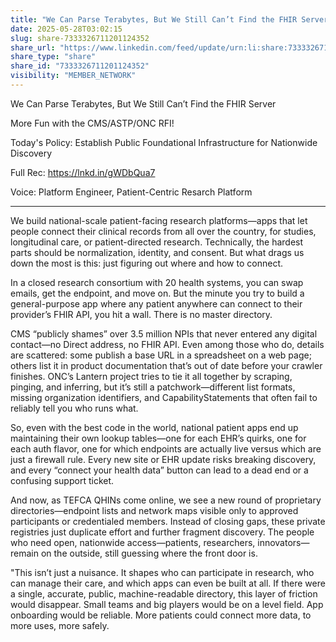 ```yaml
---
title: "We Can Parse Terabytes, But We Still Can’t Find the FHIR Server"
date: 2025-05-28T03:02:15
slug: share-7333326711201124352
share_url: "https://www.linkedin.com/feed/update/urn:li:share:7333326711201124352"
share_type: "share"
share_id: "7333326711201124352"
visibility: "MEMBER_NETWORK"
---
```


We Can Parse Terabytes, But We Still Can’t Find the FHIR Server

More Fun with the CMS/ASTP/ONC RFI!

Today's Policy: Establish Public Foundational Infrastructure for Nationwide Discovery

Full Rec: https://lnkd.in/gWDbQua7

Voice: Platform Engineer, Patient-Centric Resarch Platform

---

We build national-scale patient-facing research platforms—apps that let people connect their clinical records from all over the country, for studies, longitudinal care, or patient-directed research. Technically, the hardest parts should be normalization, identity, and consent. But what drags us down the most is this: just figuring out where and how to connect.

In a closed research consortium with 20 health systems, you can swap emails, get the endpoint, and move on. But the minute you try to build a general-purpose app where any patient anywhere can connect to their provider’s FHIR API, you hit a wall. There is no master directory. 

CMS “publicly shames” over 3.5 million NPIs that never entered any digital contact—no Direct address, no FHIR API. Even among those who do, details are scattered: some publish a base URL in a spreadsheet on a web page; others list it in product documentation that’s out of date before your crawler finishes. ONC’s Lantern project tries to tie it all together by scraping, pinging, and inferring, but it’s still a patchwork—different list formats, missing organization identifiers, and CapabilityStatements that often fail to reliably tell you who runs what.

So, even with the best code in the world, national patient apps end up maintaining their own lookup tables—one for each EHR’s quirks, one for each auth flavor, one for which endpoints are actually live versus which are just a firewall rule. Every new site or EHR update risks breaking discovery, and every “connect your health data” button can lead to a dead end or a confusing support ticket.

And now, as TEFCA QHINs come online, we see a new round of proprietary directories—endpoint lists and network maps visible only to approved participants or credentialed members. Instead of closing gaps, these private registries just duplicate effort and further fragment discovery. The people who need open, nationwide access—patients, researchers, innovators—remain on the outside, still guessing where the front door is.

"This isn’t just a nuisance. It shapes who can participate in research, who can manage their care, and which apps can even be built at all. If there were a single, accurate, public, machine-readable directory, this layer of friction would disappear. Small teams and big players would be on a level field. App onboarding would be reliable. More patients could connect more data, to more uses, more safely.
